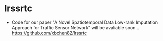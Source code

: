 # lrssrtc

- Code for our paper "A Novel Spatiotemporal Data Low-rank Imputation Approach for Traffic Sensor Network" will be avaliable soon...  
https://github.com/xbchen82/lrssrtc
